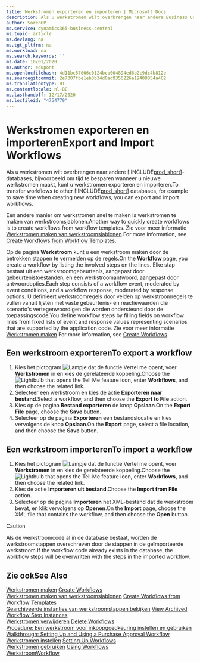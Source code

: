 ```yaml
---
title: Werkstromen exporteren en importeren | Microsoft Docs
description: Als u werkstromen wilt overbrengen naar andere Business Central-databases, bijvoorbeeld om tijd te besparen wanneer u nieuwe werkstromen maakt, kunt u werkstromen exporteren en importeren.
author: SorenGP
ms.service: dynamics365-business-central
ms.topic: article
ms.devlang: na
ms.tgt_pltfrm: na
ms.workload: na
ms.search.keywords: ''
ms.date: 10/01/2020
ms.author: edupont
ms.openlocfilehash: 4d11bc57066c0124bcb004894ed6b2c9dc4b812e
ms.sourcegitcommit: 2e7307fbe1eb3b34d0ad9356226a19409054a402
ms.translationtype: HT
ms.contentlocale: nl-BE
ms.lasthandoff: 12/17/2020
ms.locfileid: "4754779"
---
```

# <a name="export-and-import-workflows"></a><span data-ttu-id="831f8-103">Werkstromen exporteren en importeren</span><span class="sxs-lookup"><span data-stu-id="831f8-103">Export and Import Workflows</span></span>
<span data-ttu-id="831f8-104">Als u werkstromen wilt overbrengen naar andere [!INCLUDE[prod_short](includes/prod_short.md)]-databases, bijvoorbeeld om tijd te besparen wanneer u nieuwe werkstromen maakt, kunt u werkstromen exporteren en importeren.</span><span class="sxs-lookup"><span data-stu-id="831f8-104">To transfer workflows to other [!INCLUDE[prod_short](includes/prod_short.md)] databases, for example to save time when creating new workflows, you can export and import workflows.</span></span>  

 <span data-ttu-id="831f8-105">Een andere manier om werkstromen snel te maken is werkstromen te maken van werkstroomsjablonen.</span><span class="sxs-lookup"><span data-stu-id="831f8-105">Another way to quickly create workflows is to create workflows from workflow templates.</span></span> <span data-ttu-id="831f8-106">Zie voor meer informatie [Werkstromen maken van werkstroomsjablonen](across-how-to-create-workflows-from-workflow-templates.md).</span><span class="sxs-lookup"><span data-stu-id="831f8-106">For more information, see [Create Workflows from Workflow Templates](across-how-to-create-workflows-from-workflow-templates.md).</span></span>  

 <span data-ttu-id="831f8-107">Op de pagina **Werkstroom** kunt u een werkstroom maken door de betrokken stappen te vermelden op de regels.</span><span class="sxs-lookup"><span data-stu-id="831f8-107">On the **Workflow** page, you create a workflow by listing the involved steps on the lines.</span></span> <span data-ttu-id="831f8-108">Elke stap bestaat uit een werkstroomgebeurtenis, aangepast door gebeurtenistoestanden, en een werkstroomantwoord, aangepast door antwoordopties.</span><span class="sxs-lookup"><span data-stu-id="831f8-108">Each step consists of a workflow event, moderated by event conditions, and a workflow response, moderated by response options.</span></span> <span data-ttu-id="831f8-109">U definieert werkstroomregels door velden op werkstroomregels te vullen vanuit lijsten met vaste gebeurtenis- en reactiewaarden die scenario's vertegenwoordigen die worden ondersteund door de toepassingscode.</span><span class="sxs-lookup"><span data-stu-id="831f8-109">You define workflow steps by filling fields on workflow lines from fixed lists of event and response values representing scenarios that are supported by the application code.</span></span> <span data-ttu-id="831f8-110">Zie voor meer informatie [Werkstromen maken](across-how-to-create-workflows.md).</span><span class="sxs-lookup"><span data-stu-id="831f8-110">For more information, see [Create Workflows](across-how-to-create-workflows.md).</span></span>  

## <a name="to-export-a-workflow"></a><span data-ttu-id="831f8-111">Een werkstroom exporteren</span><span class="sxs-lookup"><span data-stu-id="831f8-111">To export a workflow</span></span>  
1.  <span data-ttu-id="831f8-112">Kies het pictogram ![Lampje dat de functie Vertel me opent](media/ui-search/search_small.png "Vertel me wat u wilt doen"), voer **Werkstromen** in en kies de gerelateerde koppeling.</span><span class="sxs-lookup"><span data-stu-id="831f8-112">Choose the ![Lightbulb that opens the Tell Me feature](media/ui-search/search_small.png "Tell me what you want to do") icon, enter **Workflows**, and then choose the related link.</span></span>  
2.  <span data-ttu-id="831f8-113">Selecteer een werkstroom en kies de actie **Exporteren naar bestand**.</span><span class="sxs-lookup"><span data-stu-id="831f8-113">Select a workflow, and then choose the **Export to File** action.</span></span>  
3.  <span data-ttu-id="831f8-114">Kies op de pagina **Bestand exporteren** de knop **Opslaan**.</span><span class="sxs-lookup"><span data-stu-id="831f8-114">On the **Export File** page, choose the **Save** button.</span></span>  
4.  <span data-ttu-id="831f8-115">Selecteer op de pagina **Exporteren** een bestandslocatie en kies vervolgens de knop **Opslaan**.</span><span class="sxs-lookup"><span data-stu-id="831f8-115">On the **Export** page, select a file location, and then choose the **Save** button.</span></span>  

## <a name="to-import-a-workflow"></a><span data-ttu-id="831f8-116">Een werkstroom importeren</span><span class="sxs-lookup"><span data-stu-id="831f8-116">To import a workflow</span></span>  
1.  <span data-ttu-id="831f8-117">Kies het pictogram ![Lampje dat de functie Vertel me opent](media/ui-search/search_small.png "Vertel me wat u wilt doen"), voer **Werkstromen** in en kies de gerelateerde koppeling.</span><span class="sxs-lookup"><span data-stu-id="831f8-117">Choose the ![Lightbulb that opens the Tell Me feature](media/ui-search/search_small.png "Tell me what you want to do") icon, enter **Workflows**, and then choose the related link.</span></span>  
2.  <span data-ttu-id="831f8-118">Kies de actie **Importeren uit bestand**.</span><span class="sxs-lookup"><span data-stu-id="831f8-118">Choose the **Import from File** action.</span></span>  
3.  <span data-ttu-id="831f8-119">Selecteer op de pagina **Importeren** het XML-bestand dat de werkstroom bevat, en klik vervolgens op **Openen**.</span><span class="sxs-lookup"><span data-stu-id="831f8-119">On the **Import** page, choose the XML file that contains the workflow, and then choose the **Open** button.</span></span>  

> [!CAUTION]  
>  <span data-ttu-id="831f8-120">Als de werkstroomcode al in de database bestaat, worden de werkstroomstappen overschreven door de stappen in de geïmporteerde werkstroom.</span><span class="sxs-lookup"><span data-stu-id="831f8-120">If the workflow code already exists in the database, the workflow steps will be overwritten with the steps in the imported workflow.</span></span>  

## <a name="see-also"></a><span data-ttu-id="831f8-121">Zie ook</span><span class="sxs-lookup"><span data-stu-id="831f8-121">See Also</span></span>  
 <span data-ttu-id="831f8-122">[Werkstromen maken](across-how-to-create-workflows.md) </span><span class="sxs-lookup"><span data-stu-id="831f8-122">[Create Workflows](across-how-to-create-workflows.md) </span></span>  
 <span data-ttu-id="831f8-123">[Werkstromen maken van werkstroomsjablonen](across-how-to-create-workflows-from-workflow-templates.md) </span><span class="sxs-lookup"><span data-stu-id="831f8-123">[Create Workflows from Workflow Templates](across-how-to-create-workflows-from-workflow-templates.md) </span></span>  
 <span data-ttu-id="831f8-124">[Gearchiveerde instanties van werkstroomstappen bekijken](across-how-to-view-archived-workflow-step-instances.md) </span><span class="sxs-lookup"><span data-stu-id="831f8-124">[View Archived Workflow Step Instances](across-how-to-view-archived-workflow-step-instances.md) </span></span>  
 <span data-ttu-id="831f8-125">[Werkstromen verwijderen](across-how-to-delete-workflows.md) </span><span class="sxs-lookup"><span data-stu-id="831f8-125">[Delete Workflows](across-how-to-delete-workflows.md) </span></span>  
 <span data-ttu-id="831f8-126">[Procedure: Een werkstroom voor inkoopgoedkeuring instellen en gebruiken](walkthrough-setting-up-and-using-a-purchase-approval-workflow.md) </span><span class="sxs-lookup"><span data-stu-id="831f8-126">[Walkthrough: Setting Up and Using a Purchase Approval Workflow](walkthrough-setting-up-and-using-a-purchase-approval-workflow.md) </span></span>  
 <span data-ttu-id="831f8-127">[Werkstromen instellen](across-set-up-workflows.md) </span><span class="sxs-lookup"><span data-stu-id="831f8-127">[Setting Up Workflows](across-set-up-workflows.md) </span></span>  
 <span data-ttu-id="831f8-128">[Werkstromen gebruiken](across-use-workflows.md) </span><span class="sxs-lookup"><span data-stu-id="831f8-128">[Using Workflows](across-use-workflows.md) </span></span>  
 [<span data-ttu-id="831f8-129">Werkstroom</span><span class="sxs-lookup"><span data-stu-id="831f8-129">Workflow</span></span>](across-workflow.md)   
